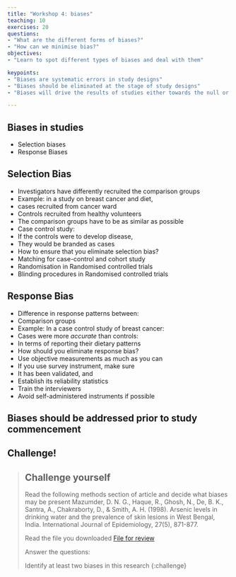 ```yaml
---
title: "Workshop 4: biases"
teaching: 10
exercises: 20
questions:
- "What are the different forms of biases?"
- "How can we minimise bias?"
objectives:
- "Learn to spot different types of biases and deal with them"

keypoints:
- "Biases are systematic errors in study designs"
- "Biases should be eliminated at the stage of study designs"
- "Biases will drive the results of studies either towards the null or in unpredictable directions"

---
```


## Biases in studies
- Selection biases
- Response Biases


## Selection Bias
- Investigators have differently recruited the comparison groups
- Example: in a study on breast cancer and diet,
- cases recruited from cancer ward
- Controls recruited from healthy volunteers
- The comparison groups have to be as similar as possible
- Case control study:
- If the controls were to develop disease,
- They would be branded as cases
- How to ensure that you eliminate selection bias?
- Matching for case-control and cohort study
- Randomisation in Randomised controlled trials
- Blinding procedures in Randomised controlled trials

## Response Bias
- Difference in response patterns between:
- Comparison groups
- Example: In a case control study of breast cancer:
- Cases were more _accurate_ than controls:
- In terms of reporting their dietary patterns
- How should you eliminate response bias?
- Use objective measurements as much as you can
- If you use survey instrument, make sure
- It has been validated, and
- Establish its reliability statistics
- Train the interviewers
- Avoid self-administered instruments if possible

## Biases should be addressed prior to study commencement

## Challenge!

> ## Challenge yourself
>
> Read the following methods section of article and decide what biases may be present
> Mazumder, D. N. G., Haque, R., Ghosh, N., De, B. K., Santra, A., Chakraborty, D., & Smith, A. H. (1998). Arsenic levels in drinking water and the prevalence of skin lesions in West Bengal, India. International Journal of Epidemiology, 27(5), 871-877.
>
> Read the file you downloaded [File for review](http://bit.ly/2ovA2rg)
>
> Answer the questions:
>
> Identify at least two biases in this research
{:challenge}
